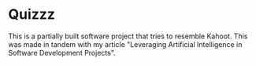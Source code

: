 # Quizzz
This is a partially built software project that tries to resemble Kahoot. This was made in tandem with my article "Leveraging Artificial Intelligence in Software Development Projects".
